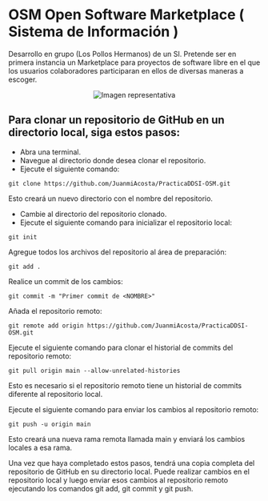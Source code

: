 # OSM Open Software Marketplace ( Sistema de Información )
Desarrollo en grupo (Los Pollos Hermanos) de un SI. Pretende ser en primera instancia un Marketplace para proyectos de software libre en el que los usuarios colaboradores participaran en ellos de diversas maneras a escoger.

<p align="center">
  <img src="https://github.com/JuanmiAcosta/PracticaDDSI-OSM/blob/main/icon/logo.png?raw=true" alt="Imagen representativa">
</p>

## Para clonar un repositorio de GitHub en un directorio local, siga estos pasos:

<ul>
<li>Abra una terminal.</li>
<li>Navegue al directorio donde desea clonar el repositorio.</li>
<li>Ejecute el siguiente comando:</li>
</ul>

```
git clone https://github.com/JuanmiAcosta/PracticaDDSI-OSM.git
```

Esto creará un nuevo directorio con el nombre del repositorio.
<ul>
<li>Cambie al directorio del repositorio clonado.</li>
<li>Ejecute el siguiente comando para inicializar el repositorio local:</li>
</ul>

```
git init
```

Agregue todos los archivos del repositorio al área de preparación:

```
git add .
```

Realice un commit de los cambios:

```
git commit -m "Primer commit de <NOMBRE>"
```

Añada el repositorio remoto:

```
git remote add origin https://github.com/JuanmiAcosta/PracticaDDSI-OSM.git
```

Ejecute el siguiente comando para clonar el historial de commits del repositorio remoto:

```
git pull origin main --allow-unrelated-histories
```

Esto es necesario si el repositorio remoto tiene un historial de commits diferente al repositorio local.

Ejecute el siguiente comando para enviar los cambios al repositorio remoto:

```
git push -u origin main
```

Esto creará una nueva rama remota llamada main y enviará los cambios locales a esa rama.

Una vez que haya completado estos pasos, tendrá una copia completa del repositorio de GitHub en su directorio local. Puede realizar cambios en el repositorio local y luego enviar esos cambios al repositorio remoto ejecutando los comandos git add, git commit y git push.
